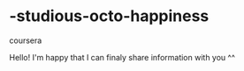# -studious-octo-happiness
coursera

Hello! 
I'm happy that I can finaly share information with you ^^
